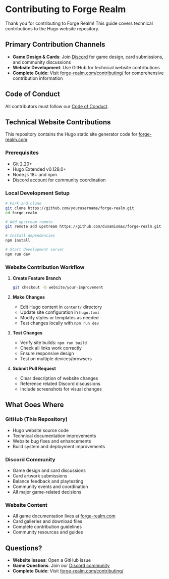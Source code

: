 # Contributing to Forge Realm

Thank you for contributing to Forge Realm! This guide covers technical contributions to the Hugo website repository.

## Primary Contribution Channels

- **Game Design & Cards**: Join [Discord](https://discord.gg/KQTY8DfY) for game design, card submissions, and community discussions
- **Website Development**: Use GitHub for technical website contributions
- **Complete Guide**: Visit [forge-realm.com/contributing/](https://forge-realm.com/contributing/) for comprehensive contribution information

## Code of Conduct

All contributors must follow our [Code of Conduct](CODE_OF_CONDUCT.md).

## Technical Website Contributions

This repository contains the Hugo static site generator code for [forge-realm.com](https://forge-realm.com).

### Prerequisites

- Git 2.20+
- Hugo Extended v0.128.0+
- Node.js 18+ and npm
- Discord account for community coordination

### Local Development Setup

```bash
# Fork and clone
git clone https://github.com/yourusername/forge-realm.git
cd forge-realm

# Add upstream remote
git remote add upstream https://github.com/dunamismax/forge-realm.git

# Install dependencies
npm install

# Start development server
npm run dev
```

### Website Contribution Workflow

1. **Create Feature Branch**
   ```bash
   git checkout -b website/your-improvement
   ```

2. **Make Changes**
   - Edit Hugo content in `content/` directory
   - Update site configuration in `hugo.toml`
   - Modify styles or templates as needed
   - Test changes locally with `npm run dev`

3. **Test Changes**
   - Verify site builds: `npm run build`
   - Check all links work correctly
   - Ensure responsive design
   - Test on multiple devices/browsers

4. **Submit Pull Request**
   - Clear description of website changes
   - Reference related Discord discussions
   - Include screenshots for visual changes

## What Goes Where

### GitHub (This Repository)
- Hugo website source code
- Technical documentation improvements  
- Website bug fixes and enhancements
- Build system and deployment improvements

### Discord Community
- Game design and card discussions
- Card artwork submissions
- Balance feedback and playtesting
- Community events and coordination
- All major game-related decisions

### Website Content
- All game documentation lives at [forge-realm.com](https://forge-realm.com)
- Card galleries and download files
- Complete contribution guidelines
- Community resources and guides

## Questions?

- **Website Issues**: Open a GitHub issue
- **Game Questions**: Join our [Discord community](https://discord.gg/KQTY8DfY)
- **Complete Guide**: Visit [forge-realm.com/contributing/](https://forge-realm.com/contributing/)
